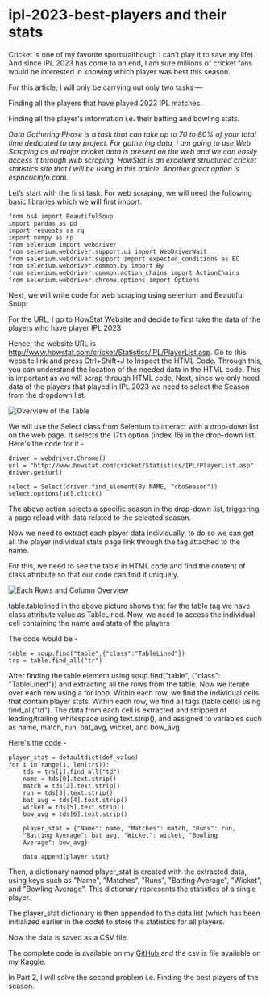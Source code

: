 # ipl-2023-best-players and their stats
Cricket is one of my favorite sports(although I can’t play it to save my life). And since IPL 2023 has come to an end, I am sure millions of cricket fans would be interested in knowing which player was best this season.

For this article, I will only be carrying out only two tasks —

Finding all the players that have played 2023 IPL matches.

Finding all the player's information i.e. their batting and bowling stats.

_Data Gathering Phase is a task that can take up to 70 to 80% of your total time dedicated to any project. For gathering data, I am going to use Web Scraping as all major cricket data is present on the web and we can easily access it through web scraping. HowStat is an excellent structured cricket statistics site that I will be using in this article. Another great option is espncricinfo.com._

Let’s start with the first task. For web scraping, we will need the following basic libraries which we will first import:

```
from bs4 import BeautifulSoup
import pandas as pd
import requests as rq
import numpy as np
from selenium import webdriver
from selenium.webdriver.support.ui import WebDriverWait
from selenium.webdriver.support import expected_conditions as EC
from selenium.webdriver.common.by import By
from selenium.webdriver.common.action_chains import ActionChains
from selenium.webdriver.chrome.options import Options
```
Next, we will write code for web scraping using selenium and Beautiful Soup:

For the URL, I go to HowStat Website and decide to first take the data of the players who have player IPL 2023

Hence, the website URL is http://www.howstat.com/cricket/Statistics/IPL/PlayerList.asp. Go to this website link and press Ctrl+Shift+J to Inspect the HTML Code. Through this, you can understand the location of the needed data in the HTML code. This is important as we will scrap through HTML code. Next, since we only need data of the players that played in IPL 2023 we need to select the Season from the dropdown list.


![Overview of the Table](https://dev-to-uploads.s3.amazonaws.com/uploads/articles/ivvscsv0nige0jh8qsxi.png)

We will use the Select class from Selenium to interact with a drop-down list on the web page. It selects the 17th option (index 16) in the drop-down list. Here's the code for it -

```
driver = webdriver.Chrome()
url = "http://www.howstat.com/cricket/Statistics/IPL/PlayerList.asp"
driver.get(url)

select = Select(driver.find_element(By.NAME, "cboSeason"))
select.options[16].click()
```
The above action selects a specific season in the drop-down list, triggering a page reload with data related to the selected season.

Now we need to extract each player data individually, to do so we can get all the player individual stats page link through the <a> tag attached to the name.

For this, we need to see the table in HTML code and find the content of class attribute so that our code can find it uniquely.


![Each Rows and Column Overview](https://dev-to-uploads.s3.amazonaws.com/uploads/articles/nutiofjg3cx6o1hfz6nl.png)

table.tablelined in the above picture shows that for the table tag we have class attribute value as TableLined. Now, we need to access the individual cell containing the name and stats of the players

The code would be -

```
table = soup.find("table",{"class":"TableLined"})
trs = table.find_all("tr")
```

After finding the table element using soup.find("table", {"class": "TableLined"}) and extracting all the rows from the table. Now we iterate over each row using a for loop. Within each row, we find the individual cells that contain player stats. Within each row, we find all <td> tags (table cells) using find_all("td"). The data from each cell is extracted and stripped of leading/trailing whitespace using text.strip(), and assigned to variables such as name, match, run, bat_avg, wicket, and bow_avg

Here's the code -

```
player_stat = defaultdict(def_value)
for i in range(1, len(trs)):
    tds = trs[i].find_all("td")
    name = tds[0].text.strip()
    match = tds[2].text.strip()
    run = tds[3].text.strip()
    bat_avg = tds[4].text.strip()
    wicket = tds[5].text.strip()
    bow_avg = tds[6].text.strip()
    
    player_stat = {"Name": name, "Matches": match, "Runs": run, 
    "Batting Average": bat_avg, "Wicket": wicket, "Bowling 
    Average": bow_avg}
    
    data.append(player_stat)

```


Then, a dictionary named player_stat is created with the extracted data, using keys such as "Name", "Matches", "Runs", "Batting Average", "Wicket", and "Bowling Average". This dictionary represents the statistics of a single player.

The player_stat dictionary is then appended to the data list (which has been initialized earlier in the code) to store the statistics for all players.

Now the data is saved as a CSV file.

The complete code is available on my [GitHub ](https://github.com/puspenderkr/ipl-2023-best-players)and the csv is file available on my [Kaggle](https://www.kaggle.com/datasets/puspenderkry/ipl-2023-player-stats).

In Part 2, I will solve the second problem i.e. Finding the best players of the season.


